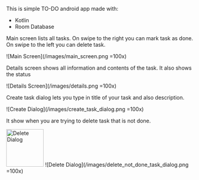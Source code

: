 This is simple TO-DO android app made with:

- Kotlin
- Room Database

Main screen lists all tasks.
On swipe to the right you can mark task as done.
On swipe to the left you can delete task.

![Main Screen](/images/main_screen.png =100x)

Details screen shows all information and contents of the task.
It also shows the status

![Details Screen](/images/details.png =100x)

Create task dialog lets you type in title of your task and also description.

![Create Dialog](/images/create_task_dialog.png =100x)

It show when you are trying to delete task that is not done.

<img src="/images/delete_not_done_task_dialog" alt="Delete Dialog" width="100"/>
![Delete Dialog](/images/delete_not_done_task_dialog.png =100x)